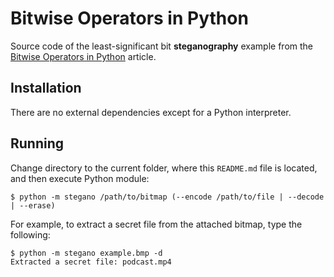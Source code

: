 # Bitwise Operators in Python

Source code of the least-significant bit **steganography** example from the [Bitwise Operators in Python](https://realpython.com/python-bitwise-operators/) article.  

## Installation

There are no external dependencies except for a Python interpreter.

## Running

Change directory to the current folder, where this `README.md` file is located, and then execute Python module:

```shell
$ python -m stegano /path/to/bitmap (--encode /path/to/file | --decode | --erase)
```

For example, to extract a secret file from the attached bitmap, type the following:

```shell
$ python -m stegano example.bmp -d
Extracted a secret file: podcast.mp4
```
